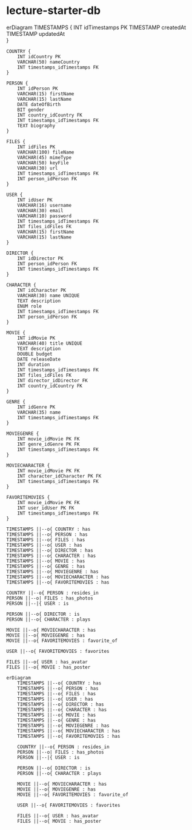 # lecture-starter-db


erDiagram
    TIMESTAMPS {
        INT idTimestamps PK
        TIMESTAMP createdAt
        TIMESTAMP updatedAt       
    }

    COUNTRY {
        INT idCountry PK
        VARCHAR(50) nameCountry
        INT timestamps_idTimestamps FK
    }

    PERSON {
        INT idPerson PK
        VARCHAR(15) firstName
        VARCHAR(15) lastName
        DATE dateOfBirth
        BIT gender
        INT country_idCountry FK
        INT timestamps_idTimestamps FK
        TEXT biography
    }

    FILES {
        INT idFiles PK
        VARCHAR(100) fileName
        VARCHAR(45) mimeType
        VARCHAR(50) keyFile
        VARCHAR(30) url
        INT timestamps_idTimestamps FK
        INT person_idPerson FK
    }

    USER {
        INT idUser PK
        VARCHAR(16) username
        VARCHAR(30) email
        VARCHAR(10) password
        INT timestamps_idTimestamps FK
        INT files_idFiles FK
        VARCHAR(15) firstName
        VARCHAR(15) lastName
    }

    DIRECTOR {
        INT idDirector PK
        INT person_idPerson FK
        INT timestamps_idTimestamps FK
    }

    CHARACTER {
        INT idCharacter PK
        VARCHAR(30) name UNIQUE
        TEXT description
        ENUM role
        INT timestamps_idTimestamps FK
        INT person_idPerson FK
    }

    MOVIE {
        INT idMovie PK
        VARCHAR(40) title UNIQUE
        TEXT description
        DOUBLE budget
        DATE releaseDate
        INT duration
        INT timestamps_idTimestamps FK
        INT files_idFiles FK
        INT director_idDirector FK
        INT country_idCountry FK
    }

    GENRE {
        INT idGenre PK
        VARCHAR(35) name
        INT timestamps_idTimestamps FK
    }

    MOVIEGENRE {
        INT movie_idMovie PK FK
        INT genre_idGenre PK FK
        INT timestamps_idTimestamps FK
    }

    MOVIECHARACTER {
        INT movie_idMovie PK FK
        INT character_idCharacter PK FK
        INT timestamps_idTimestamps FK
    }

    FAVORITEMOVIES {
        INT movie_idMovie PK FK
        INT user_idUser PK FK
        INT timestamps_idTimestamps FK
    }

    TIMESTAMPS ||--o{ COUNTRY : has
    TIMESTAMPS ||--o{ PERSON : has
    TIMESTAMPS ||--o{ FILES : has
    TIMESTAMPS ||--o{ USER : has
    TIMESTAMPS ||--o{ DIRECTOR : has
    TIMESTAMPS ||--o{ CHARACTER : has
    TIMESTAMPS ||--o{ MOVIE : has
    TIMESTAMPS ||--o{ GENRE : has
    TIMESTAMPS ||--o{ MOVIEGENRE : has
    TIMESTAMPS ||--o{ MOVIECHARACTER : has
    TIMESTAMPS ||--o{ FAVORITEMOVIES : has

    COUNTRY ||--o{ PERSON : resides_in
    PERSON ||--o| FILES : has_photos
    PERSON ||--|{ USER : is

    PERSON ||--o{ DIRECTOR : is
    PERSON ||--o{ CHARACTER : plays

    MOVIE ||--o{ MOVIECHARACTER : has
    MOVIE ||--o{ MOVIEGENRE : has
    MOVIE ||--o{ FAVORITEMOVIES : favorite_of

    USER ||--o{ FAVORITEMOVIES : favorites

    FILES ||--o{ USER : has_avatar
    FILES ||--o{ MOVIE : has_poster


```mermaid
erDiagram
    TIMESTAMPS ||--o{ COUNTRY : has
    TIMESTAMPS ||--o{ PERSON : has
    TIMESTAMPS ||--o{ FILES : has
    TIMESTAMPS ||--o{ USER : has
    TIMESTAMPS ||--o{ DIRECTOR : has
    TIMESTAMPS ||--o{ CHARACTER : has
    TIMESTAMPS ||--o{ MOVIE : has
    TIMESTAMPS ||--o{ GENRE : has
    TIMESTAMPS ||--o{ MOVIEGENRE : has
    TIMESTAMPS ||--o{ MOVIECHARACTER : has
    TIMESTAMPS ||--o{ FAVORITEMOVIES : has

    COUNTRY ||--o{ PERSON : resides_in
    PERSON ||--o| FILES : has_photos
    PERSON ||--|{ USER : is

    PERSON ||--o{ DIRECTOR : is
    PERSON ||--o{ CHARACTER : plays

    MOVIE ||--o{ MOVIECHARACTER : has
    MOVIE ||--o{ MOVIEGENRE : has
    MOVIE ||--o{ FAVORITEMOVIES : favorite_of

    USER ||--o{ FAVORITEMOVIES : favorites

    FILES ||--o{ USER : has_avatar
    FILES ||--o{ MOVIE : has_poster
```
